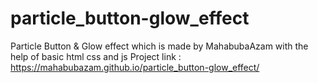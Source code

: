 # particle_button-glow_effect
Particle Button &amp; Glow effect which is made by MahabubaAzam with the help of basic html css and js
Project link : https://mahabubazam.github.io/particle_button-glow_effect/
